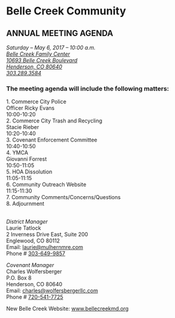 # Belle Creek Community
## ANNUAL MEETING AGENDA

*Saturday – May 6, 2017 – 10:00 a.m.<br>
<a href="https://goo.gl/maps/x2iVpMwPrCK2" target="_blank">Belle Creek Family Center<br>
10693 Belle Creek Boulevard<br>
Henderson, CO 80640</a><br>
<a href="tel:+13032893584" target="_blank">303.289.3584</a><br>*

### The meeting agenda will include the following matters:
<div class="row">
    <div class="col-xs-8">1. Commerce City Police<br>Officer Ricky Evans</div><div class="col-xs-4">10:00-10:20</div>
    <div class="col-xs-8">2. Commerce City Trash and Recycling<br>Stacie Rieber</div><div class="col-xs-4">10:20-10:40</div>
    <div class="col-xs-8">3. Covenant Enforcement Committee</div><div class="col-xs-4">10:40-10:50</div>
    <div class="col-xs-8">4. YMCA<br>Giovanni Forrest</div><div class="col-xs-4">10:50-11:05</div>
    <div class="col-xs-8">5. HOA Dissolution</div><div class="col-xs-4">11:05-11:15</div>
    <div class="col-xs-8">6. Community Outreach Website</div><div class="col-xs-4">11:15-11:30</div>
    <div class="col-xs-8">7. Community Comments/Concerns/Questions</div><div class="col-xs-4"></div>
    <div class="col-xs-8">8. Adjournment</div><div class="col-xs-4"></div>
</div>
<br>

*District Manager*<br>
Laurie Tatlock<br>
2 Inverness Drive East, Suite 200<br>
Englewood, CO 80112<br>
Email: <a href="mailto:laurie@mulhernmre.com" target="_blank">laurie@mulhernmre.com</a><br>
Phone # <a href="tel:+13036499857">303-649-9857</a>

*Covenant Manager*<br>
Charles Wolfersberger<br>
P.O. Box 8<br>
Henderson, CO 80640<br>
Email: <a href="mailto:charles@wolfersbergerllc.com" target="_blank">charles@wolfersbergerllc.com</a><br>
Phone # <a href="tel:+17205417725">720-541-7725</a>

New Belle Creek Website: <a href="https://www.bellecreekmd.org" target="_blank">www.bellecreekmd.org<a>
